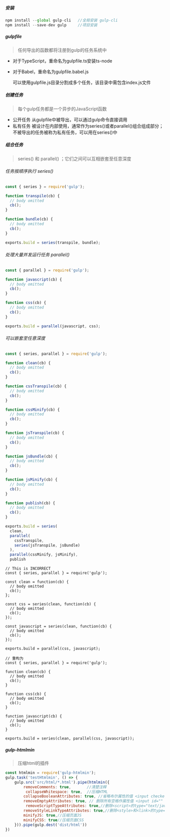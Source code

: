 ##### 安装

```js
npm install --global gulp-cli   //全局安装 gulp-cli
npm install --save-dev gulp     //项目安装
```

##### gulpfile

> 任何导出的函数都将注册到gulp的任务系统中

+ 对于TypeScript，重命名为gulpfile.ts安装ts-node

+ 对于Babel，重命名为gulpfile.babel.js

  可以使用gulpfile.js目录分割成多个任务，该目录中需包含index.js文件

##### 创建任务

> 每个gulp任务都是一个异步的JavaScript函数

+ 公开任务 从gulpfile中被导出，可以通过gulp命令直接调用
+ 私有任务 被设计在内部使用，通常作为series()或者parallel()组合组成部分；不被导出的任务被称为私有任务，可以用在series()中

##### 组合任务

> series() 和 parallel() ；它们之间可以互相嵌套至任意深度

###### 任务按顺序执行 series()

```js
const { series } = require('gulp');

function transpile(cb) {
  // body omitted
  cb();
}

function bundle(cb) {
  // body omitted
  cb();
}

exports.build = series(transpile, bundle);

```



###### 处理大量并发运行任务 parallel()

```js
const { parallel } = require('gulp');

function javascript(cb) {
  // body omitted
  cb();
}

function css(cb) {
  // body omitted
  cb();
}

exports.build = parallel(javascript, css);
```

###### 可以嵌套至任意深度

```js
const { series, parallel } = require('gulp');

function clean(cb) {
  // body omitted
  cb();
}

function cssTranspile(cb) {
  // body omitted
  cb();
}

function cssMinify(cb) {
  // body omitted
  cb();
}

function jsTranspile(cb) {
  // body omitted
  cb();
}

function jsBundle(cb) {
  // body omitted
  cb();
}

function jsMinify(cb) {
  // body omitted
  cb();
}

function publish(cb) {
  // body omitted
  cb();
}

exports.build = series(
  clean,
  parallel(
    cssTranspile,
    series(jsTranspile, jsBundle)
  ),
  parallel(cssMinify, jsMinify),
  publish
```



```JS
// This is INCORRECT
const { series, parallel } = require('gulp');

const clean = function(cb) {
  // body omitted
  cb();
};

const css = series(clean, function(cb) {
  // body omitted
  cb();
});

const javascript = series(clean, function(cb) {
  // body omitted
  cb();
});

exports.build = parallel(css, javascript);

// 重构为
const { series, parallel } = require('gulp');

function clean(cb) {
  // body omitted
  cb();
}

function css(cb) {
  // body omitted
  cb();
}

function javascript(cb) {
  // body omitted
  cb();
}

exports.build = series(clean, parallel(css, javascript));
```

##### gulp-htmlmin

> 压缩html的插件

```js
const htmlmin = require('gulp-htmlmin');
gulp.task('testHtmlmin', () => {
    gulp.src('src/html/*.html').pipe(htmlmin({
		removeComments: true,		//清楚注释
         collapseWhitespace: true,	//压缩HTML
        collapseBooleanAttributes: true, //省略布尔属性的值 <input checked="true"/> ==> <input />
        removeEmptyAttributes: true, // 删除所有空格作属性值 <input id="" /> ==> <input />
    	 removeScriptTypeAttributes: true,//删除<script>的type="text/javascript"
        removeStyleLinkTypeAttributes: true,//删除<style>和<link>的type="text/css"
        minifyJS: true,//压缩页面JS
        minifyCSS: true//压缩页面CSS
    })).pipe(gulp.dest('dist/html'))
})
```


